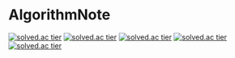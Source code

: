 # AlgorithmNote

[![solved.ac tier](http://mazassumnida.wtf/api/generate_badge?boj=ykh094)](https://solved.ac/ykh094)
[![solved.ac tier](http://mazassumnida.wtf/api/generate_badge?boj=lay0711)](https://solved.ac/lay0711)
[![solved.ac tier](http://mazassumnida.wtf/api/generate_badge?boj=tkddnsos)](https://solved.ac/tkddnsos)
[![solved.ac tier](http://mazassumnida.wtf/api/generate_badge?boj=sbseok12)](https://solved.ac/sbseok12)
[![solved.ac tier](http://mazassumnida.wtf/api/generate_badge?boj=soobin530)](https://solved.ac/soobin530)
